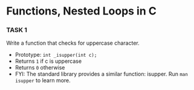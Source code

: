 # Functions, Nested Loops in C

### TASK 1
Write a function that checks for uppercase character.

- Prototype: ```int _isupper(int c);```
- Returns `1` if c is uppercase
- Returns `0` otherwise
- FYI: The standard library provides a similar function: isupper. Run ```man``` ```isupper``` to learn more.
